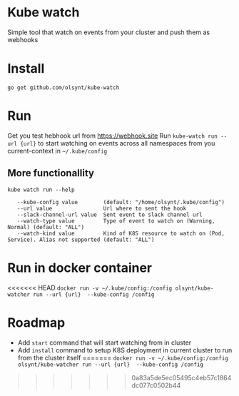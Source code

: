 # Kube watch
Simple tool that watch on events from your cluster and push them as webhooks

# Install 
`go get github.com/olsynt/kube-watch`

# Run
Get you test hebhook url from https://webhook.site
Run `kube-watch run --url {url}` to start watching on events across all namespaces from you current-context in `~/.kube/config`

## More functionallity
`kube watch run --help`
```
   --kube-config value        (default: "/home/olsynt/.kube/config")
   --url value                Url where to sent the hook
   --slack-channel-url value  Sent event to slack channel url
   --watch-type value         Type of event to watch on (Warning, Normal) (default: "ALL")
   --watch-kind value         Kind of K8S resource to watch on (Pod, Service). Alias not supported (default: "ALL")
```

# Run in docker container
<<<<<<< HEAD
`docker run -v ~/.kube/config:/config olsynt/kube-watcher run --url {url}  --kube-config /config`

# Roadmap
* Add `start` command that will start watching from in cluster
* Add `install` command to setup K8S deployment in current cluster to run from the cluster itself
=======
`docker run -v ~/.kube/config:/config olsynt/kube-watcher run --url {url}  --kube-config /config`
>>>>>>> 0a83a5de5ec05495c4eb57c1864dc077c0502b44

